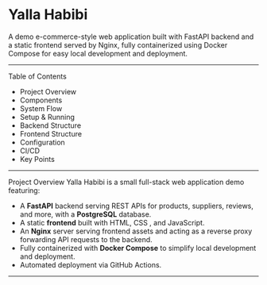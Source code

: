 

<h1>Yalla Habibi</h1>


A demo e-commerce-style web application built with FastAPI backend and a static frontend served by Nginx, fully containerized using Docker Compose for easy local development and deployment.
________________________________________

Table of Contents
* 	Project Overview
* 	Components
* 	System Flow
* 	Setup & Running
* 	Backend Structure
* 	Frontend Structure
* 	Configuration
* 	CI/CD
* 	Key Points
________________________________________

Project Overview
Yalla Habibi is a small full-stack web application demo featuring:
* 	A **FastAPI** backend serving REST APIs for products, suppliers, reviews, and more, with a **PostgreSQL** database.
* 	A static **frontend** built with HTML, CSS , and JavaScript.
* 	An **Nginx** server serving frontend assets and acting as a reverse proxy forwarding API requests to the backend.
* 	Fully containerized with **Docker Compose** to simplify local development and deployment.
* 	Automated deployment via GitHub Actions.
________________________________________

